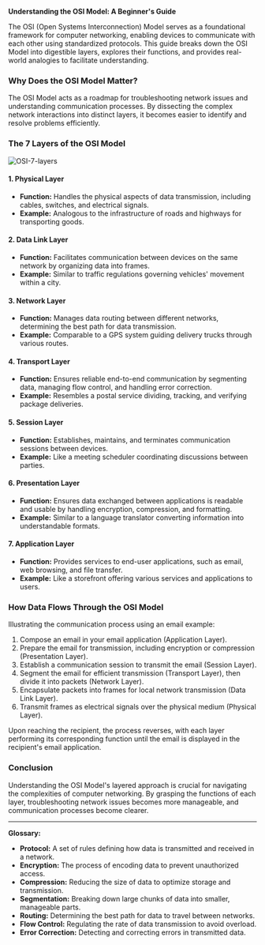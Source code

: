 **Understanding the OSI Model: A Beginner's Guide**

The OSI (Open Systems Interconnection) Model serves as a foundational framework for computer networking, enabling devices to communicate with each other using standardized protocols. This guide breaks down the OSI Model into digestible layers, explores their functions, and provides real-world analogies to facilitate understanding.

### Why Does the OSI Model Matter?

The OSI Model acts as a roadmap for troubleshooting network issues and understanding communication processes. By dissecting the complex network interactions into distinct layers, it becomes easier to identify and resolve problems efficiently.

### The 7 Layers of the OSI Model
![OSI-7-layers](https://github.com/Azhilus/Learning-Networking/assets/66466976/e576ffe9-719d-4eaa-af35-4efa0727bd7e)

#### 1. Physical Layer
- **Function:** Handles the physical aspects of data transmission, including cables, switches, and electrical signals.
- **Example:** Analogous to the infrastructure of roads and highways for transporting goods.

#### 2. Data Link Layer
- **Function:** Facilitates communication between devices on the same network by organizing data into frames.
- **Example:** Similar to traffic regulations governing vehicles' movement within a city.

#### 3. Network Layer
- **Function:** Manages data routing between different networks, determining the best path for data transmission.
- **Example:** Comparable to a GPS system guiding delivery trucks through various routes.

#### 4. Transport Layer
- **Function:** Ensures reliable end-to-end communication by segmenting data, managing flow control, and handling error correction.
- **Example:** Resembles a postal service dividing, tracking, and verifying package deliveries.

#### 5. Session Layer
- **Function:** Establishes, maintains, and terminates communication sessions between devices.
- **Example:** Like a meeting scheduler coordinating discussions between parties.

#### 6. Presentation Layer
- **Function:** Ensures data exchanged between applications is readable and usable by handling encryption, compression, and formatting.
- **Example:** Similar to a language translator converting information into understandable formats.

#### 7. Application Layer
- **Function:** Provides services to end-user applications, such as email, web browsing, and file transfer.
- **Example:** Like a storefront offering various services and applications to users.

### How Data Flows Through the OSI Model

Illustrating the communication process using an email example:

1. Compose an email in your email application (Application Layer).
2. Prepare the email for transmission, including encryption or compression (Presentation Layer).
3. Establish a communication session to transmit the email (Session Layer).
4. Segment the email for efficient transmission (Transport Layer), then divide it into packets (Network Layer).
5. Encapsulate packets into frames for local network transmission (Data Link Layer).
6. Transmit frames as electrical signals over the physical medium (Physical Layer).

Upon reaching the recipient, the process reverses, with each layer performing its corresponding function until the email is displayed in the recipient's email application.

### Conclusion

Understanding the OSI Model's layered approach is crucial for navigating the complexities of computer networking. By grasping the functions of each layer, troubleshooting network issues becomes more manageable, and communication processes become clearer.

---

**Glossary:**
- **Protocol:** A set of rules defining how data is transmitted and received in a network.
- **Encryption:** The process of encoding data to prevent unauthorized access.
- **Compression:** Reducing the size of data to optimize storage and transmission.
- **Segmentation:** Breaking down large chunks of data into smaller, manageable parts.
- **Routing:** Determining the best path for data to travel between networks.
- **Flow Control:** Regulating the rate of data transmission to avoid overload.
- **Error Correction:** Detecting and correcting errors in transmitted data.

